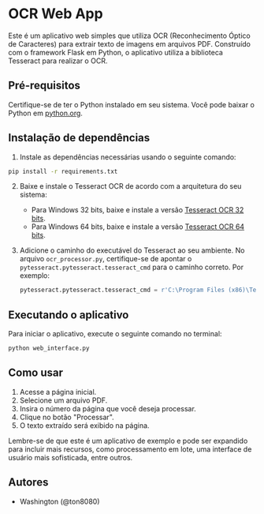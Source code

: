 # OCR Web App

Este é um aplicativo web simples que utiliza OCR (Reconhecimento Óptico de Caracteres) para extrair texto de imagens em arquivos PDF. Construído com o framework Flask em Python, o aplicativo utiliza a biblioteca Tesseract para realizar o OCR.

## Pré-requisitos
Certifique-se de ter o Python instalado em seu sistema. Você pode baixar o Python em [python.org](https://www.python.org/).

## Instalação de dependências
1. Instale as dependências necessárias usando o seguinte comando:

```bash
pip install -r requirements.txt
```

2. Baixe e instale o Tesseract OCR de acordo com a arquitetura do seu sistema:
   - Para Windows 32 bits, baixe e instale a versão [Tesseract OCR 32 bits](https://digi.bib.uni-mannheim.de/tesseract/tesseract-ocr-w32-setup-5.3.3.20231005.exe).
   - Para Windows 64 bits, baixe e instale a versão [Tesseract OCR 64 bits](https://digi.bib.uni-mannheim.de/tesseract/tesseract-ocr-w64-setup-5.3.3.20231005.exe).
  
3. Adicione o caminho do executável do Tesseract ao seu ambiente. No arquivo `ocr_processor.py`, certifique-se de apontar o `pytesseract.pytesseract.tesseract_cmd` para o caminho correto. Por exemplo:
   ```python
   pytesseract.pytesseract.tesseract_cmd = r'C:\Program Files (x86)\Tesseract-OCR\tesseract.exe'

## Executando o aplicativo
Para iniciar o aplicativo, execute o seguinte comando no terminal:

```bash
python web_interface.py
```

## Como usar
1. Acesse a página inicial.
2. Selecione um arquivo PDF.
3. Insira o número da página que você deseja processar.
4. Clique no botão "Processar".
5. O texto extraído será exibido na página.

Lembre-se de que este é um aplicativo de exemplo e pode ser expandido para incluir mais recursos, como processamento em lote, uma interface de usuário mais sofisticada, entre outros.

## Autores
- Washington (@ton8080)





